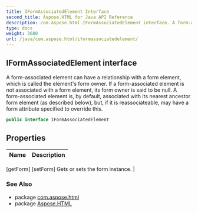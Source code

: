 ```yaml
---
title: IFormAssociatedElement Interface
second_title: Aspose.HTML for Java API Reference
description: com.aspose.html.IFormAssociatedElement interface. A form-associated element can have a relationship with a form element which is called the elements form owner. If a form-associated element is not associated with a form element its form owner is said to be null. A form-associated element is by default associated with its nearest ancestor form element as described below but if it is reassociateable may have a form attribute specified to override this
type: docs
weight: 3680
url: /java/com.aspose.html/iformassociatedelement/
---
```

## IFormAssociatedElement interface

A form-associated element can have a relationship with a form element, which is called the element's form owner. If a form-associated element is not associated with a form element, its form owner is said to be null. A form-associated element is, by default, associated with its nearest ancestor form element (as described below), but, if it is reassociateable, may have a form attribute specified to override this.

```java
public interface IFormAssociatedElement
```

## Properties

| Name | Description |
| --- | --- |
[getForm]
[setForm] Gets or sets the form instance. |

### See Also

* package [com.aspose.html](../../com.aspose.html/)
* package [Aspose.HTML](../../)
